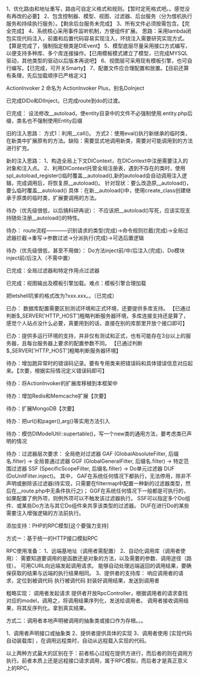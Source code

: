 1、优化路由和地址重写，路由可自定义格式和规则。【暂时定死格式吧。。感觉没有再改的必要】
2、包含控制器、模型、视图、过滤器、后台服务（分为借机执行服务和持续执行服务）。【剩余后台服务未完成】
3、所有文件必须按需包含。【完全完成】
4、系统核心采用事件监听机制，方便组件扩展。
	思路：采用lambda闭包实现代码注入，前置和后置代码容易实现注入，环绕注入需要研究实现方式。【算是完成了，强制指定根类是DIEvent】
5、模型底层尽量采用接口方式编写，以便支持多种库、多个库连接操作。【已用模板模式建立了模型，已完成MYSQL驱动，其他类型的驱动以后版本再说吧】
6、视图层可采用现有模板引擎，也可自行编写。【已完成，可开关Smarty】
7、配置文件应合理配置和放置。【目前还算有条理，先后加载顺序已严格定义】

ActionInvoker 2 命名为 ActionInvoker Plus，别名DoInject


已完成DIDo和DIInject。已完成route到do的过渡。


已完成：
设法修改__autoload，使entity目录中的文件不必强制使用.entity.php后缀，类名也不强制使用Entity后缀

旧的注入思路：
方式1：利用__call()。
方式2：使用eval()执行新继承的临时类，在新类中扩展原有的方法。缺陷：需要显式地调用新类，需要对可能调用到的方法进行扩充。

新的注入思路：
1、构造全局上下文DIContext，在DIContext中注册需要注入的对象和注入点。
2、利用DIContext托管全局注册表，遇到不存在的类时，使用spl_autoload_register()临时覆盖__autoload(),新的autoload会自动调用注入逻辑，完成调用后，将恢复原__autoload()。
		针对现状：要么改造原__autoload()，要么临时覆盖__autoload()
	具体：在新__autoload()中，使用create_class创建继承于原类的临时类，扩展要调用的方法。


待办（优先级很低，以后搞科研再说）：
不应该把__autoload()写死，应该实现支持随处注册__autoload()的特性。


待办：
route流程————识别请求的类型(完成)->命令规则拦截(完成)->全局过滤器拦截->重写->参数过滤->分派执行(完成)->可选后置逻辑

待办（优先级很低，甚至不用做）：
Do方法inject前/中/后注入(完成)、Do模块inject前/后注入（不需中置）

已完成：全局过滤器和特定作用点过滤器

已完成：视图输出及模板引擎加载。难点：模板引擎合理加载

把letshell坑爹的格式改为?xxx.xxx。。（已完成）

已办：
数据库配置需要区别测试环境和正式环境，还要提供多库支持。
【已通过判断$_SERVER['HTTP_HOST']粗略判断服务器环境，多库连接支持还是算了，感觉个人站点没什么必要，真要用到的话，直接在别的库那里开放个接口即可】

已办：提供多运行环境的支持，并非仅有测试和正式，也有可能存在3台以上的服务器，且每台服务器上要求的配置参数不同。
【已通过判断$_SERVER['HTTP_HOST']粗略判断服务器环境】

待办：增加跑异常时的错误码记录。要有专用类来把错误码和具体错误信息对应起来。【次要，根据实际情况定义错误码即可】

待办：将ActionInvoker的扩展库移植到本框架中

待办：增加Redis和Memcache扩展【次要】

待办：扩展MongoDB【次要】

待办：把url()和pager(),arg()等实用方法引入

待办：模仿DIModelUtil::supertable()，写一个new类的通用方法，要考虑类已声明的情况

待办：过滤器层次要求：
		全局绝对过滤器	GAF (GlobalAbsoluteFilter, 后缀名.filter) -> 
		全局普通过滤器	GGF (GlobalGeneralFilter, 后缀名.filter) -> 
		特定范围过滤器	SSF (SpecificScopeFilter, 后缀名.filter) -> 
		Do单元过滤器		DUF (DoUnitFilter.inject)。
	其中，
	GAF在系统任何情况下都执行，无法停用，除非不声明或删除该过滤器(待实现，只需要在filtermap中配置一种新的过滤器类型，然后在__route.php中无条件执行之)；
	GGF在系统任何情况下一般都是可执行的，如果配置了例外项，则例外项可以不触发该过滤器执行。
	SSF可以指定多个Do组件、或某些Do方法与其它Do组件来共享该类型的过滤器。
	DUF在进行Do的某些需要注入增强逻辑的方法前执行。
	



















添加支持：PHP的RPC模型[这个要强力支持]

方式一：基于统一的HTTP接口模拟RPC

​RPC使用准备：
1、远端基地址（调用者需配置）
2、自动化调用库（调用者使用）：
        需要知道要调用的是函数还是对象的方法，以及需要的参数、调用途径（路径）。
        可用CURL向远端发起调用请求。
        能够自动处理远端返回的调用结果，要确保获取的结果与远端的执行结果相同。
3、提供者的支持库：
        响应调用者的请求，定位到被调代码
        执行被调代码
        封装好调用结果，发送到调用者

粗略实现：
    调用者发起请求
    提供者开放RpcController，根据调用者的请求查找对应的model，调用之，将调用结果序列化，发送给调用者。
    调用者接收调用结果，将其反序列化。拿到真实结果。


方式二：调用者本地声明被调用的抽象类或接口作为存根。。。

1、调用者声明接口或抽象类
2、提供者提供具体的实现
3、调用者使用 [实现代码自动装载库] ，在调用远程类时，自动从远程载入实现的代码。



以上两种方式最大的区别在于：前者核心过程在提供方进行，而后者的则在调用方执行。前者本质上还是远程接口请求调用，属于RPC模拟，而后者才是真正意义上的RPC。
